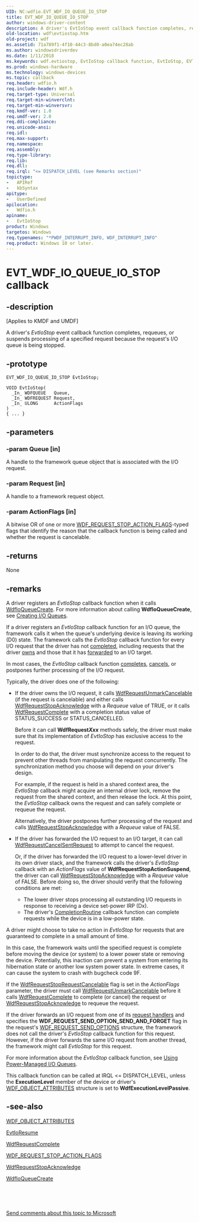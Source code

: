 ```yaml
---
UID: NC:wdfio.EVT_WDF_IO_QUEUE_IO_STOP
title: EVT_WDF_IO_QUEUE_IO_STOP
author: windows-driver-content
description: A driver's EvtIoStop event callback function completes, requeues, or suspends processing of a specified request because the request's I/O queue is being stopped.
old-location: wdf\evtiostop.htm
old-project: wdf
ms.assetid: 71a789f1-4f10-44c3-8bd0-a0ea74ec28ab
ms.author: windowsdriverdev
ms.date: 1/11/2018
ms.keywords: wdf.evtiostop, EvtIoStop callback function, EvtIoStop, EVT_WDF_IO_QUEUE_IO_STOP, EVT_WDF_IO_QUEUE_IO_STOP, wdfio/EvtIoStop, DFQueueObjectRef_b9df4689-1de5-4c08-b2a2-c9f126a7d0bc.xml, kmdf.evtiostop
ms.prod: windows-hardware
ms.technology: windows-devices
ms.topic: callback
req.header: wdfio.h
req.include-header: Wdf.h
req.target-type: Universal
req.target-min-winverclnt: 
req.target-min-winversvr: 
req.kmdf-ver: 1.0
req.umdf-ver: 2.0
req.ddi-compliance: 
req.unicode-ansi: 
req.idl: 
req.max-support: 
req.namespace: 
req.assembly: 
req.type-library: 
req.lib: 
req.dll: 
req.irql: "<= DISPATCH_LEVEL (see Remarks section)"
topictype:
-	APIRef
-	kbSyntax
apitype:
-	UserDefined
apilocation:
-	Wdfio.h
apiname:
-	EvtIoStop
product: Windows
targetos: Windows
req.typenames: "*PWDF_INTERRUPT_INFO, WDF_INTERRUPT_INFO"
req.product: Windows 10 or later.
---
```


# EVT_WDF_IO_QUEUE_IO_STOP callback


## -description


<p class="CCE_Message">[Applies to KMDF and UMDF]

A driver's <i>EvtIoStop</i> event callback function completes, requeues, or suspends processing of a specified request because the request's I/O queue is being stopped.


## -prototype


````
EVT_WDF_IO_QUEUE_IO_STOP EvtIoStop;

VOID EvtIoStop(
  _In_ WDFQUEUE   Queue,
  _In_ WDFREQUEST Request,
  _In_ ULONG      ActionFlags
)
{ ... }
````


## -parameters




### -param Queue [in]

A handle to the framework queue object that is associated with the I/O request.


### -param Request [in]

A handle to a framework request object.


### -param ActionFlags [in]

A bitwise OR of one or more <a href="..\wudfddi_types\ne-wudfddi_types-_wdf_request_stop_action_flags.md">WDF_REQUEST_STOP_ACTION_FLAGS</a>-typed flags that identify the reason that the callback function is being called and whether the request is cancelable.


## -returns


None



## -remarks


A driver registers an <i>EvtIoStop</i> callback function when it calls <a href="..\wdfio\nf-wdfio-wdfioqueuecreate.md">WdfIoQueueCreate</a>. For more information about calling <b>WdfIoQueueCreate</b>, see <a href="https://docs.microsoft.com/en-us/windows-hardware/drivers/wdf/creating-i-o-queues">Creating I/O Queues</a>.

If a driver registers an <i>EvtIoStop</i> callback function for an I/O queue, the framework calls it when the queue's underlying device is leaving its working (D0) state. The framework calls the <i>EvtIoStop</i> callback function for every I/O request that the driver has not <a href="https://docs.microsoft.com/en-us/windows-hardware/drivers/wdf/completing-i-o-requests">completed</a>, including requests that the driver <a href="https://docs.microsoft.com/en-us/windows-hardware/drivers/wdf/request-ownership">owns</a> and those that it has <a href="https://docs.microsoft.com/en-us/windows-hardware/drivers/wdf/forwarding-i-o-requests">forwarded</a> to an I/O target.

In  most cases, the <i>EvtIoStop</i> callback function <a href="https://docs.microsoft.com/en-us/windows-hardware/drivers/wdf/completing-i-o-requests">completes</a>, <a href="https://docs.microsoft.com/en-us/windows-hardware/drivers/wdf/canceling-i-o-requests">cancels</a>, or postpones further processing of the I/O request. 

Typically, the driver does one of the following:
<ul>
<li>
If the driver owns the I/O request, it calls <a href="..\wdfrequest\nf-wdfrequest-wdfrequestunmarkcancelable.md">WdfRequestUnmarkCancelable</a> (if the request is cancelable)  and either calls <a href="..\wdfrequest\nf-wdfrequest-wdfrequeststopacknowledge.md">WdfRequestStopAcknowledge</a> with a <i>Requeue</i> value of TRUE, or it calls  <a href="..\wdfrequest\nf-wdfrequest-wdfrequestcomplete.md">WdfRequestComplete</a> with a completion status value of STATUS_SUCCESS or STATUS_CANCELLED.

Before it can call <b>WdfRequest<i>Xxx</i></b> methods safely, the driver must make sure that its implementation of <i>EvtIoStop</i> has exclusive access to the request.   

In order to do that, the driver must synchronize access to the request to prevent other threads from manipulating the request concurrently.  The synchronization method you choose will depend on your driver's design.

For example, if the request is held in a shared context area, the <i>EvtIoStop</i> callback might acquire an internal driver lock, remove the request from the shared context, and then release the lock. At this point, the <i>EvtIoStop</i> callback owns the request and can safely complete or requeue the request.

Alternatively, the driver postpones further processing of the request and calls <a href="..\wdfrequest\nf-wdfrequest-wdfrequeststopacknowledge.md">WdfRequestStopAcknowledge</a> with a <i>Requeue</i> value of FALSE.

</li>
<li>
If the driver has forwarded the I/O request to an I/O target, it can call <a href="..\wdfrequest\nf-wdfrequest-wdfrequestcancelsentrequest.md">WdfRequestCancelSentRequest</a> to attempt to cancel the request.

Or, if the driver has forwarded the I/O request to a lower-level driver in its own driver stack, and the framework calls the driver's <i>EvtIoStop</i> callback with an <i>ActionFlags</i> value of <b>WdfRequestStopActionSuspend</b>, the driver can call <a href="..\wdfrequest\nf-wdfrequest-wdfrequeststopacknowledge.md">WdfRequestStopAcknowledge</a> with a <i>Requeue</i> value of FALSE. Before doing so, the driver should verify that the following conditions are met:<ul>
<li>The lower driver stops processing all outstanding I/O requests in response to receiving a device set-power IRP (Dx). </li>
<li> The driver's <a href="..\wdfrequest\nc-wdfrequest-evt_wdf_request_completion_routine.md">CompletionRoutine</a> callback function can  complete requests while the device is in a low-power state.</li>
</ul>


</li>
</ul>A driver might choose to take no action in <i>EvtIoStop</i> for requests that are guaranteed to complete in a small amount of time.

   In this case, the framework waits until the specified request is complete before moving the device (or system) to a lower power state or removing the device. Potentially, this inaction can prevent a system from entering its hibernation state or another low system power state. In extreme cases, it can cause the system to crash with bugcheck code 9F.

If the <a href="..\wudfddi_types\ne-wudfddi_types-_wdf_request_stop_action_flags.md">WdfRequestStopRequestCancelable</a> flag is set in the <i>ActionFlags</i> parameter, the driver must call <a href="..\wdfrequest\nf-wdfrequest-wdfrequestunmarkcancelable.md">WdfRequestUnmarkCancelable</a> before it calls <a href="..\wdfrequest\nf-wdfrequest-wdfrequestcomplete.md">WdfRequestComplete</a> to complete (or cancel) the request or <a href="..\wdfrequest\nf-wdfrequest-wdfrequeststopacknowledge.md">WdfRequestStopAcknowledge</a> to requeue the request.

If the driver forwards an I/O request from one of its <a href="https://docs.microsoft.com/en-us/windows-hardware/drivers/wdf/request-handlers">request handlers</a>
and specifies the <b>WDF_REQUEST_SEND_OPTION_SEND_AND_FORGET</b> flag in the request's <a href="..\wdfrequest\ns-wdfrequest-_wdf_request_send_options.md">WDF_REQUEST_SEND_OPTIONS</a> structure, the framework does not call the driver's <i>EvtIoStop</i> callback function for this request. However, if the driver forwards the same I/O request from another thread, the framework might call <i>EvtIoStop</i> for this request.

For more information about the <i>EvtIoStop</i> callback function, see <a href="https://docs.microsoft.com/en-us/windows-hardware/drivers/wdf/using-power-managed-i-o-queues">Using Power-Managed I/O Queues</a>.

This callback function can be called at IRQL &lt;= DISPATCH_LEVEL, unless the <b>ExecutionLevel</b> member of the device or driver's <a href="..\wdfobject\ns-wdfobject-_wdf_object_attributes.md">WDF_OBJECT_ATTRIBUTES</a> structure is set to <b>WdfExecutionLevelPassive</b>.



## -see-also

<a href="..\wdfobject\ns-wdfobject-_wdf_object_attributes.md">WDF_OBJECT_ATTRIBUTES</a>

<a href="..\wdfio\nc-wdfio-evt_wdf_io_queue_io_resume.md">EvtIoResume</a>

<a href="..\wdfrequest\nf-wdfrequest-wdfrequestcomplete.md">WdfRequestComplete</a>

<a href="..\wudfddi_types\ne-wudfddi_types-_wdf_request_stop_action_flags.md">WDF_REQUEST_STOP_ACTION_FLAGS</a>

<a href="..\wdfrequest\nf-wdfrequest-wdfrequeststopacknowledge.md">WdfRequestStopAcknowledge</a>

<a href="..\wdfio\nf-wdfio-wdfioqueuecreate.md">WdfIoQueueCreate</a>

 

 

<a href="mailto:wsddocfb@microsoft.com?subject=Documentation%20feedback [wdf\wdf]:%20EVT_WDF_IO_QUEUE_IO_STOP callback function%20 RELEASE:%20(1/11/2018)&amp;body=%0A%0APRIVACY STATEMENT%0A%0AWe use your feedback to improve the documentation. We don't use your email address for any other purpose, and we'll remove your email address from our system after the issue that you're reporting is fixed. While we're working to fix this issue, we might send you an email message to ask for more info. Later, we might also send you an email message to let you know that we've addressed your feedback.%0A%0AFor more info about Microsoft's privacy policy, see http://privacy.microsoft.com/en-us/default.aspx." title="Send comments about this topic to Microsoft">Send comments about this topic to Microsoft</a>

